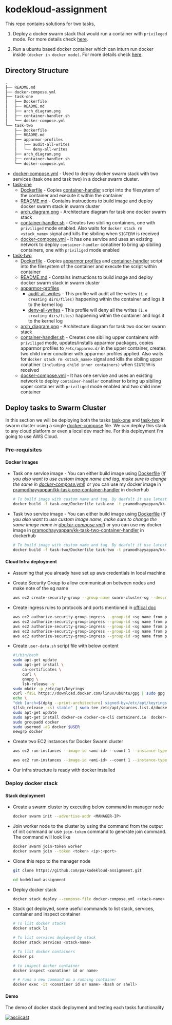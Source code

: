 # kodekloud-assignment

This repo contains solutions for two tasks,

1. Deploy a docker swarm stack that would run a container with `privileged` mode. For more details check [here](task-one/README.md).

2. Run a ubuntu based docker container which can inturn run docker inside `(docker in docker mode)`. For more details check [here](task-two/README.md).

## Directory Structure

```bash
.
├── README.md
├── docker-compose.yml
├── task-one
│   ├── Dockerfile
│   ├── README.md
│   ├── arch_diagram.png
│   ├── container-handler.sh
│   └── docker-compose.yml
└── task-two
    ├── Dockerfile
    ├── README.md
    ├── apparmor-profiles
    │   ├── audit-all-writes
    │   └── deny-all-writes
    ├── arch_diagram.png
    ├── container-handler.sh
    └── docker-compose.yml
```

- [docker-compose.yml](docker-compose.yml) - Used to deploy docker swarm stack with two services (task one and task two) in a docker swarm cluster.
- [task-one](task-one)
  - [Dockerfile](task-one/Dockerfile) - Copies [container-handler](task-one/container-handler.sh) script into the filesystem of the container and execute it within the container
  - [README.md](task-one/README.md) - Contains instructions to build image and deploy docker swarm stack in swarm cluster
  - [arch_diagram.png](task-one/arch_diagram.png) - Architecture diagram for task one docker swarm stack
  - [container-handler.sh](task-one/container-handler.sh) - Creates two sibiling containers, one with  `priviliged` mode enabled. Also waits for `docker stack rm <stack_name>` signal and kills the sibiling when `SIGTERM` is received
  - [docker-compose.yml](task-one/docker-compose.yml) - It has one service and uses an existing network to deploy `container-handler` conatiner to bring up sibiling containers, one with  `priviliged` mode enabled
- [task-two](task-two)
  - [Dockerfile](task-two/Dockerfile) - Copies [apparmor profiles](task-two/apparmor-profiles/) and [container-handler](task-two/container-handler.sh) script into the filesystem of the container and execute the script within container
  - [README.md](task-two/README.md) - Contains instructions to build image and deploy docker swarm stack in swarm cluster
  - [apparmor-profiles](task-two/apparmor-profiles/)
    - [audit-all-writes](task-two/apparmor-profiles/audit-all-writes) - This profile will audit all the writes `(i.e creating dirs/files)` happening within the container and logs it to the kernel log
    - [deny-all-writes](task-two/apparmor-profiles/deny-all-writes) - This profile will deny all the writes `(i.e creating dirs/files)` happening within the container and logs it to the kernel log
  - [arch_diagram.png](task-two/arch_diagram.png) - Architecture diagram for task two docker swarm stack
  - [container-handler.sh](task-two/container-handler.sh) - Creates one sibiling upper containers with  `priviliged` mode, updates/installs apparmor packages, copies apparmor profiles to `/etc/apparmo.d/` in the upper container, creates two child inner conatiner with apparmor profiles applied. Also waits for `docker stack rm <stack_name>` signal and kills the sibiling upper conatiner `(including child inner containers)` when `SIGTERM` is received
  - [docker-compose.yml](task-two/docker-compose.yml) - It has one service and uses an existing network to deploy `container-handler` conatiner to bring up sibiling upper container with  `priviliged` mode enabled and two child inner container

## Deploy tasks to Swarm Cluster

In this section we will be deploying both the tasks [task-one](task-one) and [task-two](task-two) in swarm cluster using a single [docker-compose](docker-compose.yml) file. We can deploy this stack to any cloud platform or even a local dev machine. For this deployment I'm going to use AWS Cloud.

### Pre-requisites

#### Docker Images

- Task one service image - You can either build image using [Dockerfile](task-one/Dockerfile) (_if you also want to use custom image name and tag, make sure to change the same in [docker-compose.yml](docker-compose.yml#L12)_) or you can use my docker image in [pramodhayyappan/kk-task-one-container-handler](https://hub.docker.com/repository/docker/pramodhayyappan/kk-task-one-container-handler) in dockerhub

    ```bash
    # To build image with custom name and tag. By deafult it use latest tag
    docker build -f task-one/Dockerfile task-one -t pramodhayyappan/kk-task-one-container-handler:<tag name>
    ```

- Task two service image - You can either build image using [Dockerfile](task-one/Dockerfile) (_if you also want to use custom image name, make sure to change the same image name in [docker-compose.yml](docker-compose.yml#L23)_) or you can use my docker image in [pramodhayyappan/kk-task-two-container-handler](https://hub.docker.com/repository/docker/pramodhayyappan/kk-task-two-container-handler) in dockerhub

    ```bash
    # To build image with custom name and tag. By deafult it use latest tag
    docker build -f task-two/Dockerfile task-two -t pramodhayyappan/kk-task-two-container-handler:<tag name>
    ```

#### Cloud Infra deployment

- Assuming that you already have set up aws credentials in local machine
- Create Security Group to allow communication between nodes and make note of the sg name

    ```bash
    aws ec2 create-security-group --group-name swarm-cluster-sg --description "swarm cluster security group" --vpc-id <vpc-id>
    ```

- Create ingress rules to protocols and ports mentioned in [offical doc](https://docs.docker.com/engine/swarm/swarm-tutorial/#open-protocols-and-ports-between-the-hosts)

    ```bash
    aws ec2 authorize-security-group-ingress --group-id <sg name from previous step> --protocol tcp --port 22 --cidr <cidr ip>
    aws ec2 authorize-security-group-ingress --group-id <sg name from previous step> --protocol tcp --port 2377 --cidr <cidr ip>
    aws ec2 authorize-security-group-ingress --group-id <sg name from previous step> --protocol tcp --port 7946 --cidr <cidr ip>
    aws ec2 authorize-security-group-ingress --group-id <sg name from previous step> --protocol udp --port 7946 --cidr <cidr ip>
    aws ec2 authorize-security-group-ingress --group-id <sg name from previous step> --protocol udp --port 4789 --cidr <cidr ip>
    ```

- Create `user-data.sh` script file with below content

    ```bash
    #!/bin/bash
    sudo apt-get update
    sudo apt-get install \
        ca-certificates \
        curl \
        gnupg \
        lsb-release -y
    sudo mkdir -p /etc/apt/keyrings
    curl -fsSL https://download.docker.com/linux/ubuntu/gpg | sudo gpg --dearmor -o /etc/apt/keyrings/docker.gpg
    echo \
    "deb [arch=$(dpkg --print-architecture) signed-by=/etc/apt/keyrings/docker.gpg] https://download.docker.com/linux/ubuntu \
    $(lsb_release -cs) stable" | sudo tee /etc/apt/sources.list.d/docker.list > /dev/null
    sudo apt-get update
    sudo apt-get install docker-ce docker-ce-cli containerd.io  docker-compose-plugin git -y
    sudo groupadd docker
    sudo usermod -aG docker $USER
    newgrp docker
    ```

- Create two EC2 instances for Docker Swarm cluster

    ```bash
    aws ec2 run-instances --image-id <ami-id> --count 1 --instance-type t2.xlarge --key-name <key-pair-name> --security-group-ids <sg name from first step> --subnet-id <subnet-id> --tag-specifications 'ResourceType=instance,Tags=[{Key=Name,Value=ManagerNode}]' --user-data file://user-data.sh

    aws ec2 run-instances --image-id <ami-id> --count 1 --instance-type t2.xlarge --key-name <key-pair-name> --security-group-ids <sg name from first step> --subnet-id <subnet-id> --tag-specifications 'ResourceType=instance,Tags=[{Key=Name,Value=WorkerNode1}]' --user-data file://user-data.sh
    ```

- Our infra structure is ready with docker installed

### Deploy docker stack

#### Stack deployment

- Create a swarm cluster by executing below command in manager node

    ```bash
    docker swarm init --advertise-addr <MANAGER-IP>
    ```

- Join worker node to the cluster by using the command from the output of init command or use `join-token` command to generate join command. The command will look like

    ```bash
    docker swarm join-token worker
    docker swarm join --token <token> <ip>:<port>
    ```

- Clone this repo to the manager node

    ```bash
    git clone https://github.com/pa/kodekloud-assignment.git

    cd kodekloud-assignment
    ```

- Deploy docker stack

    ```bash
    docker stack deploy --compose-file docker-compose.yml <stack-name>
    ```

- Stack got deployed, some useful commands to list stack, services, container and inspect container

    ```bash
    # To list docker stacks
    docker stack ls

    # To list services deployed by stack
    docker stack services <stack-name>

    # To list docker containers
    docker ps

    # to inspect docker container
    docker inspect <conatiner id or name>

    # # runs a new command on a running container
    docker exec -it <conatiner id or name> <bash or shell>
    ```

#### Demo

The demo of docker stack deployment and testing each tasks functionality

[![asciicast](https://asciinema.org/a/500320.svg)](https://asciinema.org/a/500320)